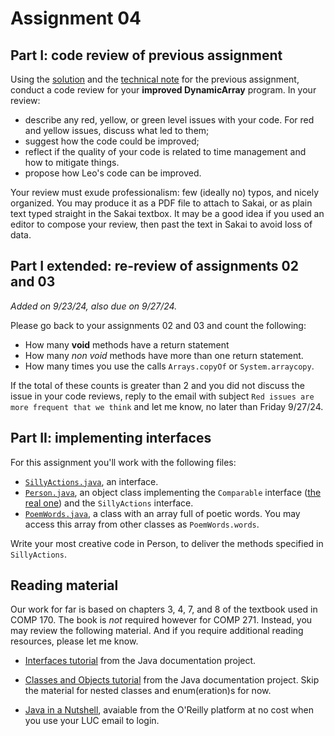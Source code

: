 # Assignment 04

## Part I: code review of previous assignment

Using the [solution](../03-wow-more-dynamic-arrays/DynamicArray_Solution.java) and the [technical note](../03-wow-more-dynamic-arrays/TechNote.md) for the previous assignment, conduct a code review for your **improved DynamicArray** program. In your review:

* describe any red, yellow, or green level issues with your code. For red and yellow issues, discuss what led to them;
* suggest how the code could be improved;
* reflect if the quality of your code is related to time management and how to mitigate things.
* propose how Leo's code can be improved.

Your review must exude professionalism: few (ideally no) typos, and nicely organized. You may produce it as a PDF file to attach to Sakai, or as plain text typed straight in the Sakai textbox. It may be a good idea if you used an editor to compose your review, then past the text in Sakai to avoid loss of data.

## Part I extended: re-review of assignments 02 and 03
*Added on 9/23/24, also due on 9/27/24.*

Please go back to your assignments 02 and 03 and count the following:

* How many **void** methods have a return statement
* How many *non void* methods have more than one return statement.
* How many times you use the calls `Arrays.copyOf` or `System.arraycopy`.

If the total of these counts is greater than 2 and you did not discuss the issue in your code reviews, reply to the email with subject `Red issues are more frequent that we think` and let me know, no later than Friday 9/27/24.


## Part II: implementing interfaces

For this assignment you'll work with the following files:

* [`SillyActions.java`](./SillyActions.java), an interface.
* [`Person.java`](./Person.java), an object class implementing the `Comparable` interface ([the real one](https://docs.oracle.com/en/java/javase/21/docs/api/java.base/java/lang/Comparable.html)) and the `SillyActions` interface.
* [`PoemWords.java`](./PoemWords.java), a class with an array full of poetic words. You may access this array from other classes as `PoemWords.words`.

Write your most creative code in Person, to deliver the methods specified in `SillyActions`.

## Reading material

Our work for far is based on chapters 3, 4, 7, and 8 of the textbook used in COMP 170. The book is *not* required however for COMP 271. Instead, you may review the following material. And if you require additional reading resources, please let me know.

* [Interfaces tutorial](https://docs.oracle.com/javase/tutorial/java/IandI/createinterface.html)  from the Java documentation project.

* [Classes and Objects tutorial](https://docs.oracle.com/javase/tutorial/java/javaOO/index.html) from the Java documentation project. Skip the material for nested classes and enum(eration)s for now.

* [Java in a Nutshell](https://learning.oreilly.com/library/view/java-in-a/9781098130992/), avaiable from the O'Reilly platform at no cost when you use your LUC email to login.